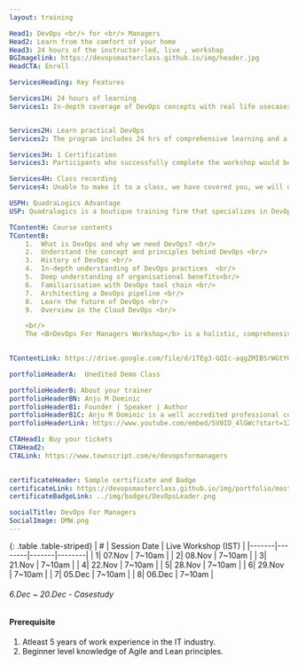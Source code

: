 ```yaml
---
layout: training

Head1: DevOps <br/> for <br/> Managers 
Head2: Learn from the comfort of your home
Head3: 24 hours of the instructor-led, live , workshop
BGImagelink: https://devopsmasterclass.github.io/img/header.jpg
HeadCTA: Enroll

ServicesHeading: Key Features

Services1H: 24 hours of learning
Services1: In-depth coverage of DevOps concepts with real life usecases.


Services2H: Learn practical DevOps
Services2: The program includes 24 hrs of comprehensive learning and a case study to ensure learning becomes more practical over just being theoretical. This task-based learning enables the candidate to be productive immediately after the training. 

Services3H: 1 Certification  
Services3: Participants who successfully complete the workshop would be awarded a verifiable digital certificate hosted on certifyme.online . 

Services4H: Class recording
Services4: Unable to make it to a class, we have covered you, we will upload the class recording to our LMS website and you will have exclusive access to it for the next 3 months. You can access your content from your laptop or your mobile/tablet.

USPH: QuadraLogics Advantage
USP: Quadralogics is a boutique training firm that specializes in DevOps training and consulting. Since our inception in 2014, QuadraLogics has facilitated more than 70+ corporate and public workshops enabling more than 2000+ practitioners. We are trusted partners with global brands like Pluralsight, Udacity, Coursera etc and enable them in designing/delivering technical content and training. Quadralogics today is one of the most trusted training/content producers and a premium player in the B2B DevOps market. Building on our experience, our industry experts have carefully handcrafted the workshop "DevOps Master Architect". We use a technique called the “Task-based learning”. In this approach, the practitioner learns by exploring 200+ hands on,real-life scenarios. This unique style enables the practitioner to be more competent and highly productive after the workshop.

TContentH: Course contents
TContentB: 
    1.  What is DevOps and why we need DevOps? <br/>
    2.  Understand the concept and principles behind DevOps <br/> 
    3.  History of DevOps <br/>
    4.  In-depth understanding of DevOps practices  <br/>
    5.  Deep understanding of organisational benefits<br/>
    6.  Familiarisation with DevOps tool chain <br/>
    7.  Architecting a DevOps pipeline <br/>
    8.  Learn the future of DevOps <br/>
    9.  Overview in the Cloud DevOps <br/>

    <br/>
    The <B>DevOps For Managers Workshop</b> is a holistic, comprehensive program that covers DevOps concepts in detail. This program spans for 6 weeks which includes 4 weeks of live workshops and 2 weeks of case study. We use a technique called the “Task-based learning”. In this approach, the practitioner learns with hands-on,real-life scenarios. This unique style enables the practitioner to be more competent and highly productive from day 1. In order to ensure high quality, we only intake a maximum of 20 students per batch.
    

TContentLink: https://drive.google.com/file/d/1TEg3-GQIc-aqgZMIBSrWGtYGP-aJr6cM/view?usp=sharing

portfolioHeaderA:  Unedited Demo Class 

portfolioHeaderB: About your trainer
portfolioHeaderBN: Anju M Dominic
portfolioHeaderB1: Founder | Speaker | Author
portfolioHeaderB1C: Anju M Dominic is a well accredited professional corporate trainer and consultant in the field of DevOps . She has conducted over 70+ hands-on workshops across different product and service companies. She is also a trainer/author across various training companies including PluralSight, Edureka, KnowledgeHut, etc. She is currently the Principal consultant and founder of QuadraLogics, a boutique training/consulting firm. Anju is well known for her contributions to technical articles which includes two books and several whitepapers in the field of software engineering. She is also a regular speaker for many DevOps and Agile conferences
portfolioHeaderLink: https://www.youtube.com/embed/5V0ID_4lGWc?start=12

CTAHead1: Buy your tickets
CTAHead2:
CTALink: https://www.townscript.com/e/devopsformanagers
                        

certificateHeader: Sample certificate and Badge 
certificateLink: https://devopsmasterclass.github.io/img/portfolio/master.jpg
certificateBadgeLink: ../img/badges/DevOpsLeader.png

socialTitle: DevOps For Managers
SocialImage: DMW.png
---
```




{: .table .table-striped}
| #        | Session Date     |  Live Workshop (IST) |
|-------|--------|-------|--------|
| 1| 07.Nov | 7~10am | 
| 2| 08.Nov |  7~10am | 
| 3| 21.Nov | 7~10am | 
| 4| 22.Nov |  7~10am | 
| 5| 28.Nov | 7~10am | 
| 6| 29.Nov | 7~10am | 
| 7| 05.Dec | 7~10am | 
| 8| 06.Dec |  7~10am | 


###### 6.Dec ~ 20.Dec - Casestudy  

#### Prerequisite

1. Atleast 5 years of work experience in the IT industry.
2. Beginner level knowledge of Agile and Lean principles.
